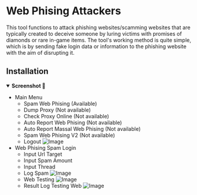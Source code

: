 # Web Phising Attackers

This tool functions to attack phishing websites/scamming websites that are typically created to deceive someone by luring victims with promises of diamonds or rare in-game items. The tool's working method is quite simple, which is by sending fake login data or information to the phishing website with the aim of disrupting it.

## Installation 


<details open>
    <summary><strong>Screenshot 📸</strong></summary>
    
 - Main Menu
   - Spam Web Phising (Available)
   - Dump Proxy (Not available)
   - Check Proxy Online (Not available)
   - Auto Report Web Phising (Not available)
   - Auto Report Massal Web Phising (Not available)
   - Spam Web Phising V2 (Not available)
   - Logout
![Image](https://github.com/user-attachments/assets/3997e83c-0b08-4773-86f0-cb8041fabe4f)
 - Web Phising Spam Login
   - Input Url Target
   - Input Spam Amount
   - Input Thread
   - Log Spam
     ![Image](https://github.com/user-attachments/assets/eacdd53b-9ecc-4cfd-9358-be64bb50296b)
   - Web Testing
![Image](https://github.com/user-attachments/assets/8f2d5281-05eb-40b5-b8bf-7e4a37f0c12a)
   - Result Log Testing Web
![Image](https://github.com/user-attachments/assets/bacbb1ea-7d4a-4973-8b1d-d7f530e7d0a4)
</details>
